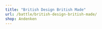 ```yaml
---
title: "British Design British Made"
url: /battle/british-design-british-made/
shop: Andenken
---
```

